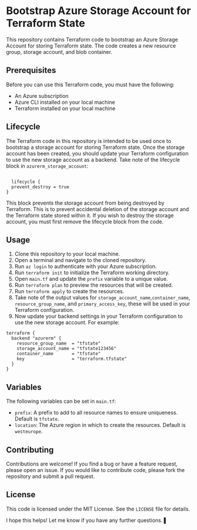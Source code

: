 # Bootstrap Azure Storage Account for Terraform State

This repository contains Terraform code to bootstrap an Azure Storage Account for storing Terraform state. The code creates a new resource group, storage account, and blob container.

## Prerequisites

Before you can use this Terraform code, you must have the following:

- An Azure subscription
- Azure CLI installed on your local machine
- Terraform installed on your local machine

## Lifecycle

The Terraform code in this repository is intended to be used once to bootstrap a storage account for storing Terraform state. Once the storage account has been created, you should update your Terraform configuration to use the new storage account as a backend. Take note of the lifecycle block in `azurerm_storage_account`:

```hcl

  lifecycle {
  prevent_destroy = true
}

```

This block prevents the storage account from being destroyed by Terraform. This is to prevent accidental deletion of the storage account and the Terraform state stored within it. If you wish to destroy the storage account, you must first remove the lifecycle block from the code.

## Usage

1. Clone this repository to your local machine.
2. Open a terminal and navigate to the cloned repository.
3. Run `az login` to authenticate with your Azure subscription.
4. Run `terraform init` to initialize the Terraform working directory.
5. Open `main.tf` and update the `prefix` variable to a unique value.
6. Run `terraform plan` to preview the resources that will be created.
7. Run `terraform apply` to create the resources.
8. Take note of the output values for `storage_account_name`,`container_name`, `resource_group_name`, and `primary_access_key`, these will be used in your Terraform configuration.
9. Now update your backend settings in your Terraform configuration to use the new storage account. For example:

```hcl
terraform {
  backend "azurerm" {
    resource_group_name  = "tfstate"
    storage_account_name = "tfstate123456"
    container_name       = "tfstate"
    key                  = "terraform.tfstate"
  }
}
```

## Variables

The following variables can be set in `main.tf`:

- `prefix`: A prefix to add to all resource names to ensure uniqueness. Default is `tfstate`.
- `location`: The Azure region in which to create the resources. Default is `westeurope`.

## Contributing

Contributions are welcome! If you find a bug or have a feature request, please open an issue. If you would like to contribute code, please fork the repository and submit a pull request.

## License

This code is licensed under the MIT License. See the `LICENSE` file for details.

I hope this helps! Let me know if you have any further questions. ▌
